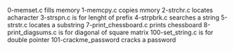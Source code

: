 0-memset.c fills memory
1-memcpy.c copies mmory
2-strchr.c locates acharacter
3-strspn.c is for lenght of prefix
4-strpbrk.c searches a string
5-strstr.c locates a substring
7-print_chessboard.c prints chessboard
8-print_diagsums.c is for diagonal of square matrix
100-set_string.c is for double pointer
101-crackme_password cracks a password
